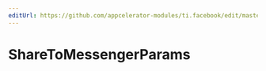 ```yaml
---
editUrl: https://github.com/appcelerator-modules/ti.facebook/edit/master/apidoc/Facebook.yml
---
```

# ShareToMessengerParams

<TypeHeader/>

<ApiDocs/>
